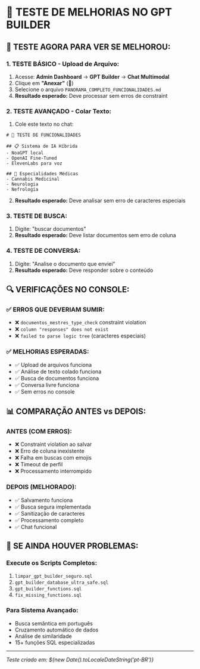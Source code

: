 # 🧪 TESTE DE MELHORIAS NO GPT BUILDER

## 🎯 **TESTE AGORA PARA VER SE MELHOROU:**

### **1. TESTE BÁSICO - Upload de Arquivo:**
1. Acesse: **Admin Dashboard** → **GPT Builder** → **Chat Multimodal**
2. Clique em **"Anexar"** (📎)
3. Selecione o arquivo `PANORAMA_COMPLETO_FUNCIONALIDADES.md`
4. **Resultado esperado:** Deve processar sem erros de constraint

### **2. TESTE AVANÇADO - Colar Texto:**
1. Cole este texto no chat:
```
# 🌟 TESTE DE FUNCIONALIDADES

## 📋 Sistema de IA Híbrida
- NoaGPT local
- OpenAI Fine-Tuned
- ElevenLabs para voz

## 🧠 Especialidades Médicas
- Cannabis Medicinal
- Neurologia
- Nefrologia
```
2. **Resultado esperado:** Deve analisar sem erro de caracteres especiais

### **3. TESTE DE BUSCA:**
1. Digite: "buscar documentos"
2. **Resultado esperado:** Deve listar documentos sem erro de coluna

### **4. TESTE DE CONVERSA:**
1. Digite: "Analise o documento que enviei"
2. **Resultado esperado:** Deve responder sobre o conteúdo

## 🔍 **VERIFICAÇÕES NO CONSOLE:**

### **✅ ERROS QUE DEVERIAM SUMIR:**
- ❌ `documentos_mestres_type_check` constraint violation
- ❌ `column "responses" does not exist`
- ❌ `failed to parse logic tree` (caracteres especiais)

### **✅ MELHORIAS ESPERADAS:**
- ✅ Upload de arquivos funciona
- ✅ Análise de texto colado funciona
- ✅ Busca de documentos funciona
- ✅ Conversa livre funciona
- ✅ Sem erros no console

## 📊 **COMPARAÇÃO ANTES vs DEPOIS:**

### **ANTES (COM ERROS):**
- ❌ Constraint violation ao salvar
- ❌ Erro de coluna inexistente
- ❌ Falha em buscas com emojis
- ❌ Timeout de perfil
- ❌ Processamento interrompido

### **DEPOIS (MELHORADO):**
- ✅ Salvamento funciona
- ✅ Busca segura implementada
- ✅ Sanitização de caracteres
- ✅ Processamento completo
- ✅ Chat funcional

## 🎯 **SE AINDA HOUVER PROBLEMAS:**

### **Execute os Scripts Completos:**
1. `limpar_gpt_builder_seguro.sql`
2. `gpt_builder_database_ultra_safe.sql`
3. `gpt_builder_functions.sql`
4. `fix_missing_functions.sql`

### **Para Sistema Avançado:**
- Busca semântica em português
- Cruzamento automático de dados
- Análise de similaridade
- 15+ funções SQL especializadas

---

*Teste criado em: ${new Date().toLocaleDateString('pt-BR')}*
